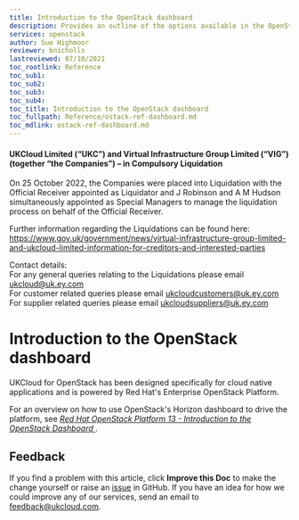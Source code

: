 ```yaml
---
title: Introduction to the OpenStack dashboard
description: Provides an outline of the options available in the OpenStack dashboard user interface used to drive UKCloud for Openstack
services: openstack
author: Sue Highmoor
reviewer: bnicholls
lastreviewed: 07/10/2021
toc_rootlink: Reference
toc_sub1:
toc_sub2:
toc_sub3:
toc_sub4:
toc_title: Introduction to the OpenStack dashboard
toc_fullpath: Reference/ostack-ref-dashboard.md
toc_mdlink: ostack-ref-dashboard.md
---
```


#### UKCloud Limited (“UKC”) and Virtual Infrastructure Group Limited (“VIG”) (together “the Companies”) – in Compulsory Liquidation

On 25 October 2022, the Companies were placed into Liquidation with the Official Receiver appointed as Liquidator and J Robinson and A M Hudson simultaneously appointed as Special Managers to manage the liquidation process on behalf of the Official Receiver.

Further information regarding the Liquidations can be found here: <https://www.gov.uk/government/news/virtual-infrastructure-group-limited-and-ukcloud-limited-information-for-creditors-and-interested-parties>

Contact details:<br>
For any general queries relating to the Liquidations please email <ukcloud@uk.ey.com><br>
For customer related queries please email <ukcloudcustomers@uk.ey.com><br>
For supplier related queries please email <ukcloudsuppliers@uk.ey.com>

# Introduction to the OpenStack dashboard

UKCloud for OpenStack has been designed specifically for cloud native applications and is powered by Red Hat's Enterprise OpenStack Platform.

For an overview on how to use OpenStack's Horizon dashboard to drive the platform, see [*Red Hat OpenStack Platform 13 - Introduction to the OpenStack Dashboard* ](https://access.redhat.com/documentation/en-us/red_hat_openstack_platform/13/pdf/introduction_to_the_openstack_dashboard/Red_Hat_OpenStack_Platform-13-Introduction_to_the_OpenStack_Dashboard-en-US.pdf).

## Feedback

If you find a problem with this article, click **Improve this Doc** to make the change yourself or raise an [issue](https://github.com/UKCloud/documentation/issues) in GitHub. If you have an idea for how we could improve any of our services, send an email to <feedback@ukcloud.com>.
